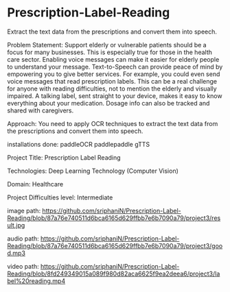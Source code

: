 # Prescription-Label-Reading
Extract the text data from the  prescriptions and convert them into speech.

Problem Statement:
Support elderly or vulnerable patients should be a focus for many businesses. This is 
especially true for those in the health care sector. Enabling voice messages can make it 
easier for elderly people to understand your message. Text-to-Speech can provide peace 
of mind by empowering you to give better services. For example, you could even send 
voice messages that read prescription labels.
This can be a real challenge for anyone with reading difficulties, not to mention the elderly 
and visually impaired. A talking label, sent straight to your device, makes it easy to know 
everything about your medication. Dosage info can also be tracked and shared with 
caregivers.


Approach: You need to apply OCR techniques to extract the text data from the prescriptions and convert them into speech.



installations done:
paddleOCR
paddlepaddle
gTTS

Project Title: Prescription Label Reading


Technologies: Deep Learning Technology (Computer Vision)


Domain: Healthcare


Project Difficulties level: Intermediate


image path: https://github.com/sriphaniN/Prescription-Label-Reading/blob/87a76e740511d6bca6165d629ffbb7e6b7090a79/project3/result.jpg

audio path: https://github.com/sriphaniN/Prescription-Label-Reading/blob/87a76e740511d6bca6165d629ffbb7e6b7090a79/project3/good.mp3

video path: https://github.com/sriphaniN/Prescription-Label-Reading/blob/8fd249349015a089f980d82aca6625f9ea2deea6/project3/label%20reading.mp4


